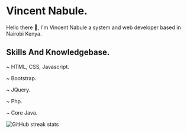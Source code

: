 # Vincent Nabule.
Hello there 👋, I'm Vincent Nabule a system and web developer based in Nairobi Kenya.

## Skills And Knowledgebase.
~ HTML, CSS, Javascript.
<!-- -->
~ Bootstrap.
<!-- -->
~ JQuery.
<!-- -->
~ Php.
<!-- -->
~ Core Java.
<!-- -->

![GitHub streak stats](https://streak-stats.demolab.com/?user=vincentnabule) 
